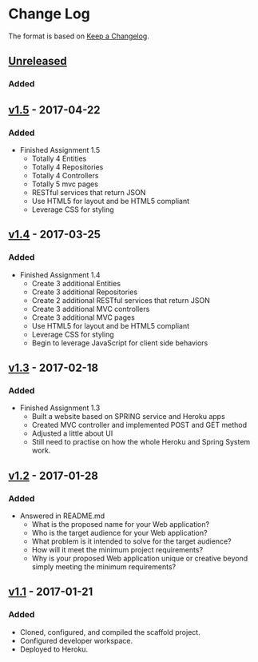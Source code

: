 # Change Log


The format is based on [Keep a Changelog](http://keepachangelog.com/).

## [Unreleased]
### Added


## [v1.5] - 2017-04-22
### Added
- Finished Assignment 1.5
    - Totally 4 Entities
    - Totally 4 Repositories
    - Totally 4 Controllers
    - Totally 5 mvc pages
    - RESTful services that return JSON
    - Use HTML5 for layout and be HTML5 compliant
    - Leverage CSS for styling

## [v1.4] - 2017-03-25
### Added
- Finished Assignment 1.4
    - Create 3 additional Entities
    - Create 3 additional Repositories
    - Create 2 additional RESTful services that return JSON
    - Create 3 additional MVC controllers
    - Create 3 additional MVC pages
    - Use HTML5 for layout and be HTML5 compliant
    - Leverage CSS for styling
    - Begin to leverage JavaScript for client side behaviors 
    
## [v1.3] - 2017-02-18
### Added
- Finished Assignment 1.3
    - Built a website based on SPRING service and Heroku apps
    - Created MVC controller and implemented POST and GET method
    - Adjusted a little about UI
    - Still need to practise on how the whole Heroku and Spring System work.


## [v1.2] - 2017-01-28
### Added
- Answered in README.md
    - What is the proposed name for your Web application?
    - Who is the target audience for your Web application?
    - What problem is it intended to solve for the target audience?
    - How will it meet the minimum project requirements?
    - Why is your proposed Web application unique or creative beyond simply meeting the minimum requirements?

## [v1.1] - 2017-01-21
### Added
- Cloned, configured, and compiled the scaffold project.
- Configured developer workspace.
- Deployed to Heroku.

[Unreleased]: https://github.com/infsci2560sp17/full-stack-web-zhaoyingpei99/compare/v1.5...HEAD
[v1.5]: https://github.com/infsci2560sp17/full-stack-web-zhaoyingpei99/compare/v1.4...v1.5
[v1.4]: https://github.com/infsci2560sp17/full-stack-web-zhaoyingpei99/compare/v1.3...v1.4
[v1.3]: https://github.com/infsci2560sp17/full-stack-web-zhaoyingpei99/compare/v1.2...v1.3
[v1.2]: https://github.com/infsci2560sp17/full-stack-web-zhaoyingpei99/compare/v1.1...v1.2
[v1.1]: https://github.com/infsci2560sp17/full-stack-web-zhaoyingpei99/compare/...v1.1